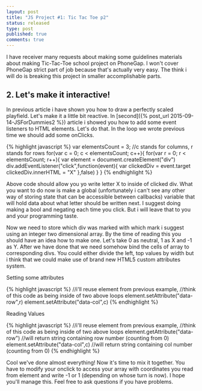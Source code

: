 ```yaml
---
layout: post
title: "JS Project #1: Tic Tac Toe p2"
status: released
type: post
published: true
comments: true
---
```


  I have receiver many requests about making some guidelines materials about making Tic-Tac-Toe school project on PhoneGap. I won't cover PhoneGap strict part of job because that's actually very easy. The think i will do is breaking this project in smaller accomplishable parts.
   
   
   
   
   
   <h2>2. Let's make it interactive! </h2>
   
   In previous article i have shown you how to draw a perfectly scaled playfield. Let's make it a little bit reactive. In [second]({% post_url 2015-09-14-JSForDummies2 %}) article i showed you how to add some event listeners to HTML elements. Let's do that. In the loop we wrote previous time we should add some onClicks. 
   
   {% highlight javascript %}
       var elementsCount = 3;
       //c stands for columns, r stands for rows
       for(var c = 0; c < elementsCount; c++){
        for(var r = 0; r < elementsCount; r++){
         var element = document.createElement("div")
         div.addEventListener("click",function(event){
          var clickedDiv = event.target
          clickedDiv.innerHTML = "X"
         },false)
        }
       } 
      {% endhighlight %}
      
   Above code should allow you yo write letter X to inside of clicked div. What you want to do now is make a global (unfortunately i can't see any other way of storing state that can be accessible between callbacks) variable that will hold data about what letter should be written next. I suggest doing making a bool and negating each time you click. But i will leave that to you and your programming taste.
   
   Now we need to store which div was marked with which mark i suggest using an integer two dimensional array.  By the time of reading this you should have an idea how to make one. Let's take 0 as neutral, 1 as X and -1 as Y. After we have done that we need somehow bind the cells of array to corresponding divs. You could either divide the left, top values by width but i think that we could make use of brand new HTML5 custom attributes system.
   
   
   Setting some attributes
   
   {% highlight javascript %}
    //i'll reuse element from previous example, 
    //think of this code as being inside of two above loops
    element.setAttribute("data-row",r)
    element.setAttribute("data-col",c)
   {% endhighlight %}
   
   Reading Values
   
   {% highlight javascript %}
    //i'll reuse element from previous example, 
    //think of this code as being inside of two above loops
    element.getAttribute("data-row")
    //will return string containing row number (counting from 0)
    element.setAttribute("data-col",c)
    //will return string containing col number (counting from 0)
   {% endhighlight %}
   
   Cool we've done almost everything! Now it's time to mix it together. You have to modify your onclick to access your array with coordinates you read from element and write -1 or 1 (depending on whose turn is now). I hope you'll manage this. Feel free to ask questions if you have problems.